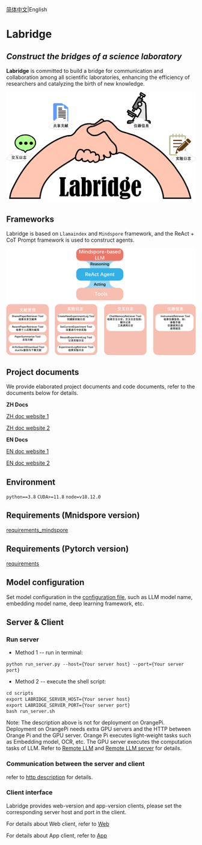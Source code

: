 [简体中文](README.md)|English

# Labridge

## _Construct the bridges of a science laboratory_ 

**Labridge** is committed to build a bridge for communication and collaboration among all scientific laboratories, 
enhancing the efficiency of researchers and catalyzing the birth of new knowledge.

![Labridge](./docs/assets/images/home.jpg)

## Frameworks
Labridge is based on `Llamaindex` and `Mindspore` framework, and the ReAct + CoT Prompt framework is used to
construct agents.

![Framework](./docs/en/agent_tools/tools/images/react_tools.png)

## Project documents
We provide elaborated project documents and code documents, refer to the documents below for details.

**ZH Docs**

[ZH doc website 1](https://scramblingsnail.github.io/Labridge/)

[ZH doc website 2](https://labridge.readthedocs.io/zh-cn/latest/)

**EN Docs**

[EN doc website 1](https://scramblingsnail.github.io/Labridge/en/)

[EN doc website 2](https://labridge.readthedocs.io/zh-cn/latest/en/)

## Environment

`python==3.8`
`CUDA>=11.8`
`node=v18.12.0`

## Requirements (Mnidspore version)
[requirements_mindspore](./requirements/requirements_mindspore.txt)

## Requirements (Pytorch version)
[requirements](./requirements/requirements.txt)

## Model configuration
Set model configuration in the [configuration file](./model_cfg.yaml), such as LLM model name, embedding model name, 
deep learning framework, etc.

## Server & Client

### Run server
- Method 1 -- run in terminal:
```shell
python run_server.py --host={Your server host} --port={Your server port}
```

- Method 2 -- execute the shell script:
```shell
cd scripts
export LABRIDGE_SERVER_HOST={Your server host}
export LABRIDGE_SERVER_PORT={Your server port}
bash run_server.sh
```

Note: The description above is not for deployment on OrangePi.
Deployment on OrangePi needs extra GPU servers and the HTTP between Orange Pi and the GPU server.
Orange Pi executes light-weight tasks such as Embedding model, OCR, etc. The GPU server executes the computation tasks of LLM.
Refer to [Remote LLM](./labridge/models/remote/remote_models.py) and [Remote LLM server](./labridge/models/remote/remote_server.py)
for details.

### Communication between the server and client
refer to [http description](./docs/en/interface/server-client.md) for details.

### Client interface
Labridge provides web-version and app-version clients, please set the corresponding server host and port in the client.

For details about Web client, refer to
[Web](./docs/en/interface/web_ui.md)

For details about App client, refer to
[App](./docs/en/interface/app.md)
